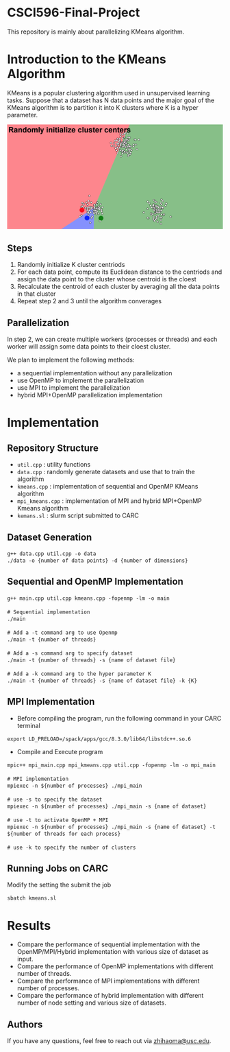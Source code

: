 # CSCI596-Final-Project

This repository is mainly about parallelizing KMeans algorithm.

# Introduction to the KMeans Algorithm

KMeans is a popular clustering algorithm used in unsupervised learning tasks. Suppose that a dataset has N data points and the major goal of the KMeans algorithm is to partition it into K clusters where K is a hyper parameter. 

![](./Kmeans.gif)

## Steps
1. Randomly initialize K cluster centriods
2. For each data point, compute its Euclidean distance to the centriods and assign the data point to the cluster whose centroid is the cloest
3. Recalculate the centroid of each cluster by averaging all the data points in that cluster
4. Repeat step 2 and 3 until the algorithm converages

## Parallelization
In step 2, we can create multiple workers (processes or threads) and each worker will assign some data points to their cloest cluster.

We plan to implement the following methods:
* a sequential implementation without any parallelization
* use OpenMP to implement the parallelization
* use MPI to implement the parallelization
* hybrid MPI+OpenMP parallelization implementation

# Implementation

## Repository Structure
- `util.cpp` : utility functions
- `data.cpp` : randomly generate datasets and use that to train the algorithm
- `kmeans.cpp` : implementation of sequential and OpenMP KMeans algorithm
- `mpi_kmeans.cpp` : implementation of MPI and hybrid MPI+OpenMP Kmeans algorithm
- `kemans.sl` : slurm script submitted to CARC
 
## Dataset Generation
```
g++ data.cpp util.cpp -o data
./data -o {number of data points} -d {number of dimensions}
```

## Sequential and OpenMP Implementation
```
g++ main.cpp util.cpp kmeans.cpp -fopenmp -lm -o main

# Sequential implementation
./main

# Add a -t command arg to use Openmp
./main -t {number of threads}

# Add a -s command arg to specify dataset
./main -t {number of threads} -s {name of dataset file}

# Add a -k command arg to the hyper parameter K
./main -t {number of threads} -s {name of dataset file} -k {K}
```

## MPI Implementation
* Before compiling the program, run the following command in your CARC terminal
```
export LD_PRELOAD=/spack/apps/gcc/8.3.0/lib64/libstdc++.so.6
```

* Compile and Execute program
```
mpic++ mpi_main.cpp mpi_kmeans.cpp util.cpp -fopenmp -lm -o mpi_main

# MPI implementation
mpiexec -n ${number of processes} ./mpi_main

# use -s to specify the dataset
mpiexec -n ${number of processes} ./mpi_main -s {name of dataset}

# use -t to activate OpenMP + MPI
mpiexec -n ${number of processes} ./mpi_main -s {name of dataset} -t ${number of threads for each process}

# use -k to specify the number of clusters
```
## Running Jobs on CARC
Modify the setting the submit the job
```
sbatch kmeans.sl
```

#  Results
* Compare the performance of sequential implementation with the OpenMP/MPI/Hybrid implementation with various size of dataset as input.
* Compare the performance of OpenMP implementations with different number of threads.
* Compare the performance of MPI implementations with different number of processes.
* Compare the performance of hybrid implementation with different number of node setting and various size of datasets.


## Authors

If you have any questions, feel free to reach out via zhihaoma@usc.edu.